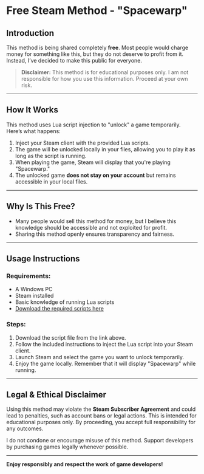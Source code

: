 # Free Steam Method - "Spacewarp"

## Introduction

This method is being shared completely **free**. Most people would charge money for something like this, but they do not deserve to profit from it. Instead, I’ve decided to make this public for everyone.

> **Disclaimer:** This method is for educational purposes only. I am not responsible for how you use this information. Proceed at your own risk.

---

## How It Works

This method uses Lua script injection to "unlock" a game temporarily. Here’s what happens:

1. Inject your Steam client with the provided Lua scripts.
2. The game will be unlocked locally in your files, allowing you to play it as long as the script is running.
3. When playing the game, Steam will display that you're playing "Spacewarp."
4. The unlocked game **does not stay on your account** but remains accessible in your local files.

---

## Why Is This Free?

- Many people would sell this method for money, but I believe this knowledge should be accessible and not exploited for profit.
- Sharing this method openly ensures transparency and fairness.

---

## Usage Instructions

### Requirements:
- A Windows PC
- Steam installed
- Basic knowledge of running Lua scripts
- [Download the required scripts here](#)

### Steps:
1. Download the script file from the link above.
2. Follow the included instructions to inject the Lua script into your Steam client.
3. Launch Steam and select the game you want to unlock temporarily.
4. Enjoy the game locally. Remember that it will display "Spacewarp" while running.

---

## Legal & Ethical Disclaimer

Using this method may violate the **Steam Subscriber Agreement** and could lead to penalties, such as account bans or legal actions. This is intended for educational purposes only. By proceeding, you accept full responsibility for any outcomes.

I do not condone or encourage misuse of this method. Support developers by purchasing games legally whenever possible.

---

**Enjoy responsibly and respect the work of game developers!**

